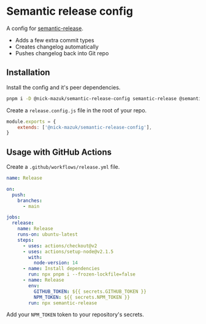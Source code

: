 # Semantic release config

A config for [semantic-release](https://github.com/semantic-release/semantic-release).

- Adds a few extra commit types
- Creates changelog automatically
- Pushes changelog back into Git repo

## Installation

Install the config and it's peer dependencies.

```bash
pnpm i -D @nick-mazuk/semantic-release-config semantic-release @semantic-release/changelog @semantic-release/git
```

Create a `release.config.js` file in the root of your repo.

```js
module.exports = {
    extends: ['@nick-mazuk/semantic-release-config'],
}
```

## Usage with GitHub Actions

Create a `.github/workflows/release.yml` file.

```yml
name: Release

on:
  push:
    branches:
      - main

jobs:
  release:
    name: Release
    runs-on: ubuntu-latest
    steps:
      - uses: actions/checkout@v2
      - uses: actions/setup-node@v2.1.5
        with:
          node-version: 14
      - name: Install dependencies
        run: npx pnpm i --frozen-lockfile=false
      - name: Release
        env:
          GITHUB_TOKEN: ${{ secrets.GITHUB_TOKEN }}
          NPM_TOKEN: ${{ secrets.NPM_TOKEN }}
        run: npx semantic-release
```

Add your `NPM_TOKEN` token to your repository's secrets.
